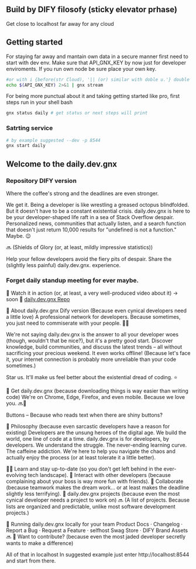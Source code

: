 ## Build by DIFY filosofy (sticky elevator prhase)

Get close to localhost far away for any cloud
## Getting started
For staying far away and mantain own data in a secure manner first need to start with dev env. Make sure that API_GNX_KEY by now just for developer enviroments. If you run own node be sure place your own key.
``` bash
#or with i {before(str Cloud), '|| (or) similar with doble u.'} double 🫵
echo $(API_GNX_KEY) 2>&1 | gnx stream
```

For being more punctual about it and taking getting started like pro, first steps run in your shell bash
``` bash
gnx status daily # get status or next steps will print
```
### Satrting service
``` bash
# by example suggested --dev -p 8544
gnx start daily
```

## Welcome to the daily.dev.gnx
### Repository DIFY version 
Where the coffee's strong and the deadlines are even stronger.

We get it. Being a developer is like wrestling a greased octopus blindfolded. But it doesn't have to be a constant existential crisis. daily.dev.gnx is here to be your developer-shaped life raft in a sea of Stack Overflow despair. Personalized news, communities that actually listen, and a search function that doesn't just return 10,000 results for "undefined is not a function." Maybe. 😉

🔜 (Shields of Glory (or, at least, mildly impressive statistics))

Help your fellow developers avoid the fiery pits of despair. Share the (slightly less painful) daily.dev.gnx. experience.

### Forget daily standup meeting for ever maybe.
👀 Watch it in action (or, at least, a very well-produced video about it) → soon 👀 [daily.dev.gnx Repo](https://github.com/sudosu4pp/daily)

💜 About daily.dev.gnx Dify version (Because even cynical developers need a little love)
A professional network for developers. Because sometimes, you just need to commiserate with your people. 👩‍💻

We're not saying daily.dev.gnx is the answer to all your developer woes (though, wouldn't that be nice?), but it's a pretty good start. Discover knowledge, build communities, and discuss the latest trends – all without sacrificing your precious weekend. It even works offline! (Because let's face it, your internet connection is probably more unreliable than your code sometimes.)

Star us. It'll make us feel better about the existential dread of coding. ⭐️

📌 Get daily.dev.gnx (because downloading things is way easier than writing code)
We're on Chrome, Edge, Firefox, and even mobile. Because we love you. 🔜📌

Buttons – Because who reads text when there are shiny buttons?

📯 Philosophy (because even sarcastic developers have a reason for existing)
Developers are the unsung heroes of the digital age. We build the world, one line of code at a time. daily.dev.gnx is for developers, by developers. We understand the struggle. The never-ending learning curve. The caffeine addiction. We're here to help you navigate the chaos and actually enjoy the process (or at least tolerate it a little better).

👨‍💻 Learn and stay up-to-date (so you don't get left behind in the ever-evolving tech landscape).
🙌 Interact with other developers (because complaining about your boss is way more fun with friends).
🚀 Collaborate (because teamwork makes the dream work... or at least makes the deadline slightly less terrifying).
🌲 daily.dev.gnx projects (because even the most cynical developer needs a project to work on)
🔜 (A list of projects. Because lists are organized and predictable, unlike most software development projects.)

🚀 Running daily.dev.gnx locally for your team Product Docs · Changelog · Report a Bug · Request a Feature · selfhost Swag Store · DIFY Brand Assets 🔜 
🙌 Want to contribute? (because even the most jaded developer secretly wants to make a difference)

All of that in localhost
In suggested example just enter http://localhost:8544 and start from there.
